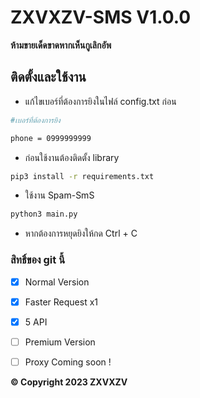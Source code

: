 # ZXVXZV-SMS V1.0.0
**ห้ามขายเด็ดขาดหากเห็นกูเลิกอัพ**


## ติดตั้งและใช้งาน
* แก้ไขเบอร์ที่ต้องการยิงในไฟล์ config.txt ก่อน
```bash
#เบอร์ที่ต้องการยิง

phone = 0999999999
```
* ก่อนใช้งานต้องติดตั้ง library
```bash
pip3 install -r requirements.txt
```
* ใช้งาน Spam-SmS
```bash
python3 main.py
```
* หากต้องการหยุดยิงให้กด Ctrl + C
### สิทธิ์ของ git นี้
- [x] Normal Version
- [x] Faster Request x1
- [x] 5 API
- [ ] Premium Version
- [ ] Proxy Coming soon !



**© Copyright 2023 ZXVXZV**
